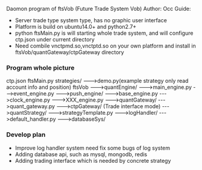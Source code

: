 Daomon program of ftsVob (Future Trade System Vob)
Author: Occ
Guide:
* Server trade type system type, has no graphic user interface
* Platform is build on ubuntu14.0+ and python2.7+
* python ftsMain.py is will starting whole trade system, and will configure ctp.json under current directory
* Need combile vnctpmd.so,vnctptd.so on your own platform and install in ftsVob/quantGateway/ctpGateway directory

### Program whole picture

ctp.json
ftsMain.py
strategies/
    --->demo.py(example strategy only read account info and position)
ftsVob
    --->quantEngine/
        --->main_engine.py
        --->event_engine.py
        --->push_engine/
            --->base_engine.py
            --->clock_engine.py
            --->XXX_engine.py
    --->quantGateway/
            --->quant_gateway.py
            --->ctpGateway/ (Trade interface mode)
    --->quantStrategy/
            --->strategyTemplate.py
    --->logHandler/
            --->default_handler.py
    --->databaseSys/

### Develop plan
* Improve log handler system need fix some bugs of log system
* Adding database api, such as mysql, mongodb, redis
* Adding trading interface which is needed by concrete strategy

